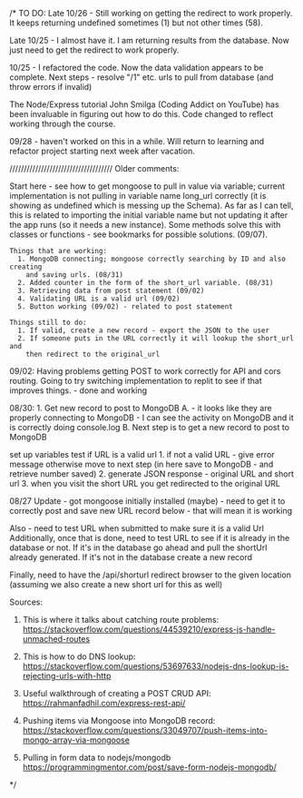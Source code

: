 /*
TO DO:
Late 10/26 -
Still working on getting the redirect to work properly.  It keeps returning undefined sometimes (1) but not other times (58).

Late 10/25 -
I almost have it.  I am returning results from the database.  Now just need to get the redirect
to work properly.

10/25 -
I refactored the code.  Now the data validation appears to be complete.
Next steps - resolve "/1" etc. urls to pull from database (and throw errors if invalid)



The Node/Express tutorial John Smilga (Coding Addict on YouTube) has been invaluable in figuring out how to do this.
Code changed to reflect working through the course.





09/28 - haven't worked on this in a while.  Will return to learning and refactor project starting next week after vacation.

////////////////////////////////////  Older comments:

Start here - see how to get mongoose to pull in value via variable;  current implementation is not pulling in variable name long_url correctly
(it is showing as undefined which is messing up the Schema).  As far as I can tell, this is related to importing the initial variable name
but not updating it after the app runs (so it needs a new instance).  Some methods solve this with classes or functions - see bookmarks for
possible solutions. (09/07).

    Things that are working:
      1. MongoDB connecting; mongoose correctly searching by ID and also creating
        and saving urls. (08/31)
      2. Added counter in the form of the short_url variable. (08/31)
      3. Retrieving data from post statement (09/02)
      4. Validating URL is a valid url (09/02)
      5. Button working (09/02) - related to post statement

    Things still to do:
      1. If valid, create a new record - export the JSON to the user
      2. If someone puts in the URL correctly it will lookup the short_url and
        then redirect to the original_url



09/02:
    Having problems getting POST to work correctly for API and cors routing.
    Going to try switching implementation to replit to see if that improves
    things. - done and working

08/30:
    1. Get new record to post to MongoDB
        A. - it looks like they are properly connecting to MongoDB - I can see
              the activity on MongoDB and it is correctly doing console.log
        B. Next step is to get a new record to post to MongoDB

  set up variables
  test if URL is a valid url
    1. if not a valid URL - give error message
        otherwise move to next step
        (in here save to MongoDB - and retrieve number saved)
    2. generate JSON response - original URL and short url
    3. when you visit the short URL you get redirected to the original URL

08/27 Update - got mongoose initially installed (maybe) - need to get it to
correctly post and save new URL record below - that will mean it is working

Also - need to test URL when submitted to make sure it is a valid Url
Additionally, once that is done, need to test URL to see if it is already
in the database or not.  If it's in the database go ahead and pull the shortUrl
already generated.  If it's not in the database create a new record

Finally, need to have the /api/shorturl redirect browser to the given location
(assuming we also create a new short url for this as well)

Sources:
1. This is where it talks about catching route problems:
https://stackoverflow.com/questions/44539210/express-js-handle-unmached-routes

2. This is how to do DNS lookup:
https://stackoverflow.com/questions/53697633/nodejs-dns-lookup-is-rejecting-urls-with-http

3. Useful walkthrough of creating a POST CRUD API:
https://rahmanfadhil.com/express-rest-api/

4. Pushing items via Mongoose into MongoDB record:
https://stackoverflow.com/questions/33049707/push-items-into-mongo-array-via-mongoose

5. Pulling in form data to nodejs/mongodb
https://programmingmentor.com/post/save-form-nodejs-mongodb/

*/
